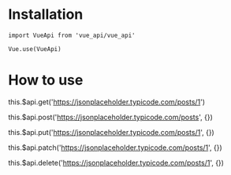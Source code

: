 # Installation

```
import VueApi from 'vue_api/vue_api'

Vue.use(VueApi)
```

# How to use

this.$api.get('https://jsonplaceholder.typicode.com/posts/1')

this.$api.post('https://jsonplaceholder.typicode.com/posts', {})

this.$api.put('https://jsonplaceholder.typicode.com/posts/1', {})

this.$api.patch('https://jsonplaceholder.typicode.com/posts/1', {})

this.$api.delete('https://jsonplaceholder.typicode.com/posts/1', {})